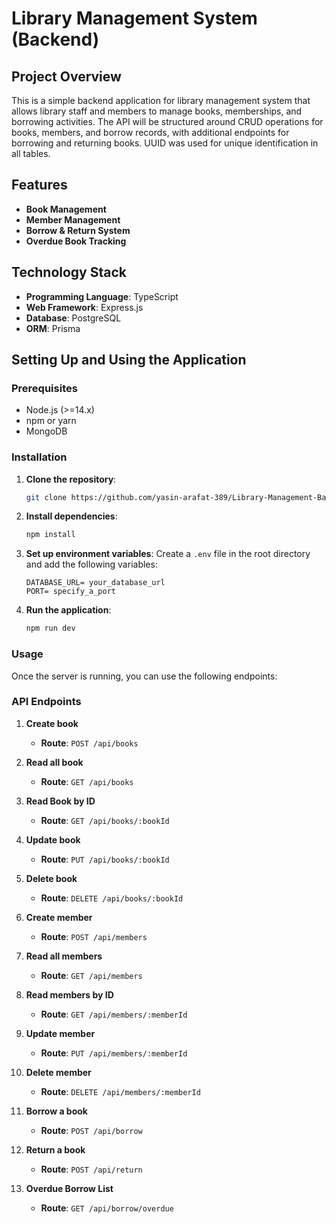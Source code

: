# Library Management System (Backend)

## Project Overview

This is a simple backend application for library management system that allows library staff and members to manage books, memberships, and borrowing activities. The API will be structured around CRUD operations for books, members, and borrow records, with additional endpoints for borrowing and returning books. UUID was used for unique identification in all tables.

## Features

- **Book Management**
- **Member Management**
- **Borrow & Return System**
- **Overdue Book Tracking**

## Technology Stack

- **Programming Language**: TypeScript
- **Web Framework**: Express.js
- **Database**: PostgreSQL
- **ORM**: Prisma

## Setting Up and Using the Application

### Prerequisites

- Node.js (>=14.x)
- npm or yarn
- MongoDB

### Installation

1. **Clone the repository**:

   ```sh
   git clone https://github.com/yasin-arafat-389/Library-Management-Backend
   ```

2. **Install dependencies**:

   ```sh
   npm install
   ```

3. **Set up environment variables**:
   Create a `.env` file in the root directory and add the following variables:

   ```
   DATABASE_URL= your_database_url
   PORT= specify_a_port
   ```

4. **Run the application**:
   ```sh
   npm run dev
   ```

### Usage

Once the server is running, you can use the following endpoints:

### API Endpoints

1. **Create book**

   - **Route**: `POST /api/books`

2. **Read all book**

   - **Route**: `GET /api/books`

3. **Read Book by ID**

   - **Route**: `GET /api/books/:bookId`

4. **Update book**

   - **Route**: `PUT /api/books/:bookId`

5. **Delete book**

   - **Route**: `DELETE /api/books/:bookId`

6. **Create member**

   - **Route**: `POST /api/members`

7. **Read all members**

   - **Route**: `GET /api/members`

8. **Read members by ID**

   - **Route**: `GET /api/members/:memberId`

9. **Update member**

   - **Route**: `PUT /api/members/:memberId`

10. **Delete member**

    - **Route**: `DELETE /api/members/:memberId`

11. **Borrow a book**

    - **Route**: `POST /api/borrow`

12. **Return a book**

    - **Route**: `POST /api/return`

13. **Overdue Borrow List**
    - **Route**: `GET /api/borrow/overdue`
